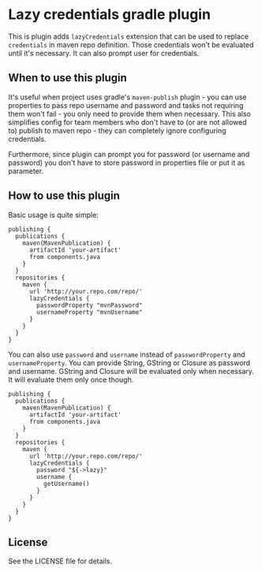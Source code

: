 Lazy credentials gradle plugin
==============================

This is plugin adds `lazyCredentials` extension that can be used
to replace `credentials` in maven repo definition. Those
credentials won't be evaluated until it's necessary. It can
also prompt user for credentials.

When to use this plugin
-----------------------

It's useful when project uses gradle's `maven-publish` plugin -
you can use properties to pass repo username and password and 
tasks not requiring them won't fail - you only need to
provide them when necessary. This also simplifies config
for team members who don't have to (or are not allowed to)
publish to maven repo - they can completely ignore configuring
credentials.

Furthermore, since plugin can prompt you for password (or username 
and password) you don't have to store password in properties file
or put it as parameter.


How to use this plugin
----------------------

Basic usage is quite simple:

```
publishing {
  publications {
    maven(MavenPublication) {
      artifactId 'your-artifact'
      from components.java
    }
  }
  repositories {
    maven {
      url 'http://your.repo.com/repo/'
      lazyCredentials {
        passwordProperty "mvnPassword"
        usernameProperty "mvnUsername"
      }
    }
  }
}
```
You can also use `password` and `username` instead of
`passwordProperty` and `usernameProperty`. You can provide
String, GString or Closure as password and username. GString
and Closure will be evaluated only when necessary. It will
evaluate them only once though.

```
publishing {
  publications {
    maven(MavenPublication) {
      artifactId 'your-artifact'
      from components.java
    }
  }
  repositories {
    maven {
      url 'http://your.repo.com/repo/'
      lazyCredentials {
        password "${->lazy}"
        username {
          getUsername()
        }
      }
    }
  }
}
```

License
-------

See the LICENSE file for details.
